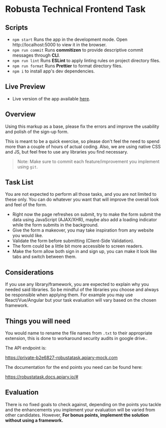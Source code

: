 # Robusta Technical Frontend Task

## Scripts

-  `npm start` Runs the app in the development mode. Open http://localhost:5000 to view it in the browser.
-  `npm run commit` Runs **commitizen** to provide descriptive commit messages through **CLI**.
-  `npm run lint` Runs **ESLint** to apply linting rules on project directory files.
-  `npm run format` Runs **Prettier** to format directory files.
- `npm i` to install app's dev dependencies. 

## Live Preview

- Live version of the app available [here](https://ihapmustapha.github.io/rs-technical-assessment/).

## Overview

Using this markup as a base, please fix the errors and improve the usability and polish of the sign-up form.

This is meant to be a quick exercise, so please don't feel the need to spend more than a couple of hours of actual coding. Also, we are using native CSS and JS, but feel free to use any libraries you find necessary.

> Note: Make sure to commit each feature/improvement you implement using `git`.

## Task List

You are not expected to perform all those tasks, and you are not limited to these only. You can do whatever you want that will improve the overall look and feel of the form.

-  Right now the page refreshes on submit, try to make the form submit the data using JavaScript (AJAX/XHR), maybe also add a loading indicator while the form submits in the background.
-  Give the form a makeover, you may take inspiration from any website you would like.
-  Validate the form before submitting (Client-Side Validation).
-  The form could be a little bit more accessible to screen readers.
-  Make the form allow both sign in and sign up, you can make it look like tabs and switch between them.

## Considerations

If you use any library/framework, you are expected to explain why you needed said libraries. So be mindful of the libraries you choose and always be responsible when applying them. For example you may use React/Vue/Angular but your task evaluation will vary based on the chosen framework.

## Things you will need

You would name to rename the file names from `.txt` to their appropriate extension, this is done to workaround security audits in google drive..

The API endpoint is:

https://private-b2e6827-robustatask.apiary-mock.com

The documentation for the end points you need can be found here:

https://robustatask.docs.apiary.io/#

## Evaluation

There is no fixed goals to check against, depending on the points you tackle and the enhancements you implement your evaluation will be varied from other candidates. However, **For bonus points, implement the solution without using a framework.**
